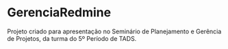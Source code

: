 GerenciaRedmine
===============

Projeto criado para apresentação no Seminário de Planejamento e Gerência de Projetos, da turma do 5º Período de TADS.
